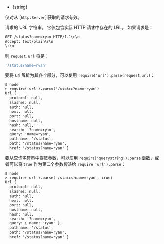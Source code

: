 <!-- YAML
added: v0.1.90
-->

* {string}

仅对从 [`http.Server`] 获取的请求有效。

请求的 URL 字符串。
它仅包含实际 HTTP 请求中存在的 URL。
如果请求是：

```txt
GET /status?name=ryan HTTP/1.1\r\n
Accept: text/plain\r\n
\r\n
```

则 `request.url` 将是：

<!-- eslint-disable semi -->
```js
'/status?name=ryan'
```

要将 url 解析为其各个部分，可以使用 `require('url').parse(request.url)`：

```txt
$ node
> require('url').parse('/status?name=ryan')
Url {
  protocol: null,
  slashes: null,
  auth: null,
  host: null,
  port: null,
  hostname: null,
  hash: null,
  search: '?name=ryan',
  query: 'name=ryan',
  pathname: '/status',
  path: '/status?name=ryan',
  href: '/status?name=ryan' }
```

要从查询字符串中提取参数，可以使用 `require('querystring').parse` 函数，或者可以将 `true` 作为第二个参数传递给 `require('url').parse`：

```txt
$ node
> require('url').parse('/status?name=ryan', true)
Url {
  protocol: null,
  slashes: null,
  auth: null,
  host: null,
  port: null,
  hostname: null,
  hash: null,
  search: '?name=ryan',
  query: { name: 'ryan' },
  pathname: '/status',
  path: '/status?name=ryan',
  href: '/status?name=ryan' }
```

